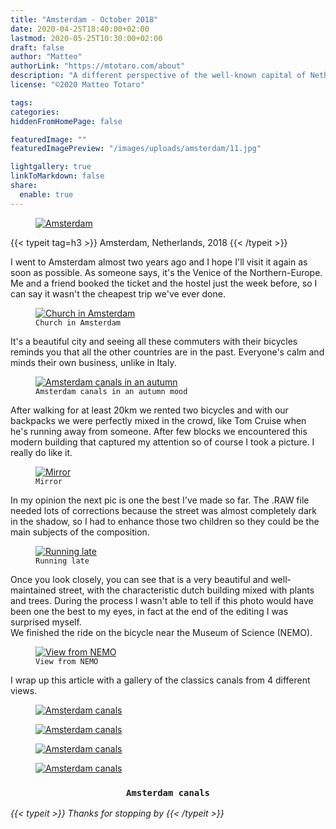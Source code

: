 ```yaml
---
title: "Amsterdam - October 2018"
date: 2020-04-25T18:40:00+02:00
lastmod: 2020-05-25T10:30:00+02:00
draft: false
author: "Matteo"
authorLink: "https://mtotaro.com/about"
description: "A different perspective of the well-known capital of Netherlands"
license: "©2020 Matteo Totaro"

tags:
categories:
hiddenFromHomePage: false

featuredImage: ""
featuredImagePreview: "/images/uploads/amsterdam/11.jpg"

lightgallery: true
linkToMarkdown: false
share:
  enable: true
---
```


<div class="container-fluid">
	<div class="ratio-box fade-box">
		<figure>
			<a class="lightgallery" 
				href=/images/uploads/amsterdam/9HD.jpg
				title="Amsterdam"
				data-thumbnail=/images/uploads/amsterdam/9.jpg
				data-sub-html="Amsterdam">
				<img class="lazyload blur-up"
					src=/svg/loading/normal.svg
					data-src=/images/uploads/amsterdam/9HD.jpg
					data-sizes=auto
					alt="Amsterdam"></a>
		</figure>
		{{< typeit tag=h3 >}} Amsterdam, Netherlands, 2018 {{< /typeit >}}
		<p>I went to Amsterdam almost two years ago and I hope I'll visit it again as soon as possible. As someone says, it's the Venice of the  Northern-Europe. Me and a friend booked the ticket and the hostel just the week before, so I can say it wasn't the cheapest trip we've ever done.</p>
		<figure>
			<a class="lightgallery" 
				href=/images/uploads/amsterdam/6HD.jpg
				title="Church in Amsterdam"
				data-thumbnail=/images/uploads/amsterdam/6.jpg
				data-sub-html="Church in Amsterdam">
				<img class="lazyload blur-up"
					src=/svg/loading/normal.svg
					data-src=/images/uploads/amsterdam/6HD.jpg
					data-sizes=auto
					alt="Church in Amsterdam"></a>
					<figcaption class=image-caption>
						<code>Church in Amsterdam</code>
					</figcaption>
		</figure>
		<p>It's a beautiful city and seeing all these commuters with their bicycles reminds you that all the other countries are in the past. Everyone's calm and minds their own business, unlike in Italy.</p>
		<figure>
			<a class="lightgallery" 
				href=/images/uploads/amsterdam/7HD.jpg
				title="Amsterdam canals in an autumn"
				data-thumbnail=/images/uploads/amsterdam/7.jpg
				data-sub-html="Amsterdam canals in an autumn">
				<img class="lazyload blur-up"
					src=/svg/loading/normal.svg
					data-src=/images/uploads/amsterdam/7HD.jpg
					data-sizes=auto
					alt="Amsterdam canals in an autumn"></a>
					<figcaption class=image-caption>
						<code>Amsterdam canals in an autumn mood</code>
					</figcaption>
		</figure>
		<p>After walking for at least 20km we rented two bicycles and with our backpacks we were perfectly mixed in the crowd, like Tom Cruise when he's running away from someone. After few blocks we encountered this modern building that captured my attention so of course I took a picture. I really do like it.</p>
		<figure>
			<a class="lightgallery" 
				href=/images/uploads/amsterdam/11HD.jpg
				title="Mirror"
				data-thumbnail=/images/uploads/amsterdam/11.jpg
				data-sub-html="Mirror">
				<img class="lazyload blur-up"
					src=/svg/loading/normal.svg
					data-src=/images/uploads/amsterdam/11HD.jpg
					data-sizes=auto
					alt="Mirror"></a>
					<figcaption class=image-caption>
						<code>Mirror</code>
					</figcaption>
		</figure>
		<p>In my opinion the next pic is one the best I've made so far. The .RAW file needed lots of corrections because the street was almost completely dark in the shadow, so I had to enhance those two children so they could be the main subjects of the composition.</p>
		<figure>
			<a class="lightgallery" 
				href=/images/uploads/amsterdam/10HD.jpg
				title="Running late"
				data-thumbnail=/images/uploads/amsterdam/10.jpg
				data-sub-html="Running late">
				<img class="lazyload blur-up"
					src=/svg/loading/normal.svg
					data-src=/images/uploads/amsterdam/10HD.jpg
					data-sizes=auto
					alt="Running late"></a>
					<figcaption class=image-caption>
						<code>Running late</code>
					</figcaption>
		</figure>
		<p>Once you look closely, you can see that is a very beautiful and well-maintained street, with the characteristic dutch building mixed with plants and trees. During the process I wasn't able to tell if this photo would have been one the best to my eyes, in fact at the end of the editing I was surprised myself.<br>We finished the ride on the bicycle near the Museum of Science (NEMO).</p>
		<figure>
			<a class="lightgallery" 
				href=/images/uploads/amsterdam/12HD.jpg
				title="View from NEMO"
				data-thumbnail=/images/uploads/amsterdam/12.jpg
				data-sub-html="View from NEMO">
				<img class="lazyload blur-up"
					src=/svg/loading/normal.svg
					data-src=/images/uploads/amsterdam/12HD.jpg
					data-sizes=auto
					alt="View from NEMO"></a>
					<figcaption class=image-caption>
						<code>View from NEMO</code>
					</figcaption>
		</figure>
		<p>I wrap up this article with a gallery of the classics canals from 4 different views.</p>
		<div class="row">
				<div class="scroll-view">
					<div class="scroll-doc">
						<div class="scroll-item">
							<div class="thumbnail">
								<figure>
									<a class="lightgallery" 
									href=/images/uploads/amsterdam/5HD.jpg
									title="Amsterdam canals"
									data-thumbnail=/images/uploads/amsterdam/5.jpg
									data-sub-html="Amsterdam canals">
										<img class="lazyload blur-up"
											src=/svg/loading/normal.svg
											data-src=/images/uploads/amsterdam/5HD.jpg
											data-sizes=auto
											alt="Amsterdam canals"></a>
								</figure>
							</div>
						</div>
						<div class="scroll-item">
								<div class="thumbnail">
									<figure>
										<a class="lightgallery" 
										href=/images/uploads/amsterdam/2HD.jpg
										title="Amsterdam canals"
										data-thumbnail=/images/uploads/amsterdam/2.jpg
										data-sub-html="Amsterdam canals">
											<img class="lazyload blur-up"
												src=/svg/loading/normal.svg
												data-src=/images/uploads/amsterdam/2HD.jpg
												data-sizes=auto
												alt="Amsterdam canals"></a>
									</figure>
								</div>
						</div>
						<div class="scroll-item">
								<div class="thumbnail">
									<figure>
										<a class="lightgallery" 
											href=/images/uploads/amsterdam/3HD.jpg
											title="Amsterdam canals"
											data-thumbnail=/images/uploads/amsterdam/3.jpg
											data-sub-html="Amsterdam canals">
											<img class="lazyload blur-up"
												src=/svg/loading/normal.svg
												data-src=/images/uploads/amsterdam/3HD.jpg
												data-sizes=auto
												alt="Amsterdam canals"></a>
									</figure>
								</div>
						</div>
						<div class="scroll-item">
								<div class="thumbnail">
									<figure>
										<a class="lightgallery" 
											href=/images/uploads/amsterdam/4HD.jpg
											title="Amsterdam canals"
											data-thumbnail=/images/uploads/amsterdam/4.jpg
											data-sub-html="Amsterdam canals">
											<img class="lazyload blur-up"
												src=/svg/loading/normal.svg
												data-src=/images/uploads/amsterdam/4HD.jpg
												data-sizes=auto
												alt="Amsterdam canals"></a>
									</figure>
								</div>
							</div>
					</div>
			</div>
		</div>
		<h3 style="text-align:center"><code> Amsterdam canals </code></h3>
	<i>{{< typeit >}} Thanks for stopping by {{< /typeit >}}</i>
	</div>
</div>